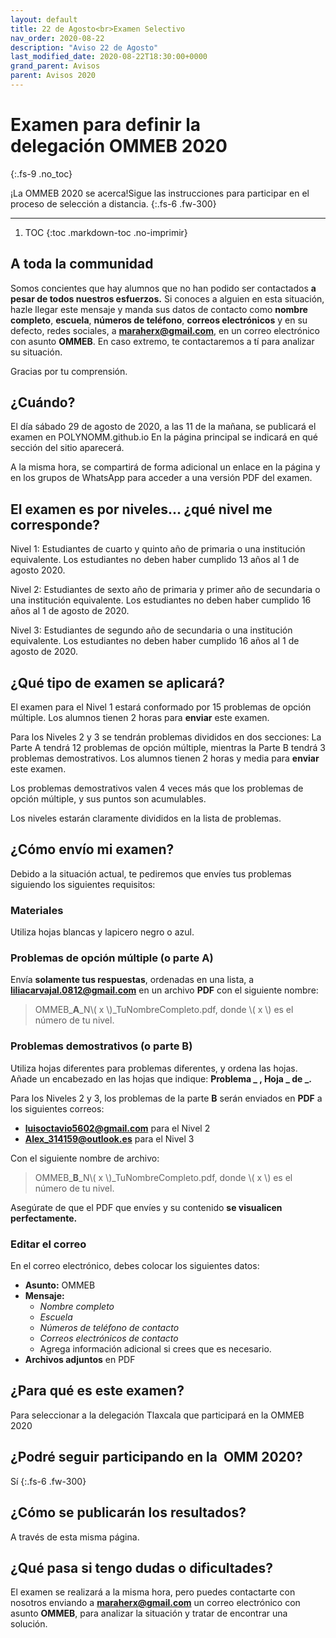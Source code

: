```yaml
---
layout: default
title: 22 de Agosto<br>Examen Selectivo
nav_order: 2020-08-22
description: "Aviso 22 de Agosto"
last_modified_date: 2020-08-22T18:30:00+0000
grand_parent: Avisos
parent: Avisos 2020
---
```


<link rel="stylesheet" href="{{ '/assets/css/just-the-docs-degVerde.css' | absolute_url }}">
<script>
    jtd.setTheme('degVerde');
</script>

# Examen para definir la delegación&nbsp;<span class="deg-sitio deg-sitio-texto">OMMEB 2020</span><i class="jpa-all-default-rel-smiling_face_with_hearts_with_face_mask jpa-2em"></i>
{:.fs-9 .no_toc}

¡La <span class="deg-sitio deg-sitio-texto">OMMEB 2020</span> se acerca!<i class="jpa-anim-rel-partying_face jpa-2em"></i>Sigue las instrucciones para participar en el proceso de selección a distancia.
{:.fs-6 .fw-300}

---

1. TOC
{:toc .markdown-toc .no-imprimir}

## A toda la c<span class="deg-sitio deg-sitio-texto">omm</span>unidad

Somos concientes que hay alumnos que no han podido ser contactados **a pesar de todos nuestros esfuerzos.** Si conoces a alguien en esta situación, hazle llegar este mensaje y manda sus datos de contacto como **nombre completo**, **escuela**, **números de teléfono**, **correos electrónicos** y en su defecto, redes sociales, a **maraherx@gmail.com**, en un correo electrónico con asunto **OMMEB**. En caso extremo, te contactaremos a tí para analizar su situación.

Gracias por tu comprensión.

## ¿Cuándo?<i class="jpa-anim-rel-clock jpa-2em"></i>

El día sábado <span class="deg-sitio deg-sitio-texto">29 de agosto de 2020</span>, a las <span class="deg-sitio deg-sitio-texto">11</span> de la mañana, se publicará el examen en POLYN<span class="deg-sitio deg-sitio-texto">OMM</span>.github.io <i class="jpa-all-default-rel-face_biting_finger_nails jpa-2em"></i> En la página principal se indicará en qué sección del sitio aparecerá. 

A la misma hora, se compartirá de forma adicional un enlace en la página y en los grupos de WhatsApp para acceder a una versión PDF del examen.

## El examen es por niveles... ¿qué nivel me corresponde?

<span class="deg-sitio deg-sitio-texto">Nivel 1:</span> Estudiantes de cuarto y quinto año de primaria o una institución equivalente. Los estudiantes no deben haber cumplido 13 años al 1 de agosto 2020.

<span class="deg-sitio deg-sitio-texto">Nivel 2:</span> Estudiantes de sexto año de primaria y primer año de secundaria o una institución equivalente. Los estudiantes no deben haber cumplido 16 años al 1 de agosto de 2020.

<span class="deg-sitio deg-sitio-texto">Nivel 3:</span> Estudiantes de segundo año de secundaria o una institución equivalente. Los estudiantes no deben haber cumplido 16 años al 1 de agosto de 2020.


## ¿Qué tipo de examen se aplicará?<i class="jpa-anim-rel-flushed_face jpa-2em"></i>

El examen para el <span class="deg-sitio deg-sitio-texto">Nivel 1</span> estará conformado por <span class="deg-sitio deg-sitio-texto">15</span> problemas de opción múltiple. Los alumnos tienen 2 horas para **enviar** este examen.

Para los <span class="deg-sitio deg-sitio-texto">Niveles 2 y 3</span> se tendrán problemas divididos en dos secciones: La <span class="deg-sitio deg-sitio-texto">Parte A</span> tendrá <span class="deg-sitio deg-sitio-texto">12</span> problemas de opción múltiple, mientras la <span class="deg-sitio deg-sitio-texto">Parte B</span> tendrá 3 problemas demostrativos. Los alumnos tienen 2 horas y media para **enviar** este examen.

Los problemas demostrativos valen 4 veces más que los problemas de opción múltiple, y sus puntos son acumulables.

Los niveles estarán claramente divididos en la lista de problemas.

## ¿Cómo envío mi examen? <i class="jpa-anim-rel-thinking_face jpa-2em"></i>

Debido a la situación actual, te pediremos que envíes tus problemas siguiendo los siguientes requisitos:

### Materiales

Utiliza hojas blancas y lapicero negro o azul.

### Problemas de opción múltiple (o parte&nbsp;**A**)

Envía **solamente tus respuestas**, ordenadas en una lista, a **liliacarvajal.0812@gmail.com** en un archivo **PDF** con el siguiente nombre:

> OMMEB_**A**_N<span class="deg-sitio deg-sitio-texto">\\( x \\)</span>_TuNombreCompleto.pdf, donde <span class="deg-sitio deg-sitio-texto">\\( x \\)</span> es el número de tu nivel.

### Problemas demostrativos (o parte&nbsp;**B**)

Utiliza hojas diferentes para problemas diferentes, y ordena las hojas. Añade un encabezado en las hojas que indique: **Problema _ , Hoja _ de _.**

Para los <span class="deg-sitio deg-sitio-texto">Niveles 2 y 3</span>, los problemas de la parte <span class="deg-sitio deg-sitio-texto">**B**</span> serán enviados en **PDF** a los siguientes correos:

* **luisoctavio5602@gmail.com** para el <span class="deg-sitio deg-sitio-texto">Nivel 2</span>
* **Alex_314159@outlook.es** para el <span class="deg-sitio deg-sitio-texto">Nivel 3</span>

Con el siguiente nombre de archivo:

> OMMEB_**B**_N<span class="deg-sitio deg-sitio-texto">\\( x \\)</span>_TuNombreCompleto.pdf, donde <span class="deg-sitio deg-sitio-texto">\\( x \\)</span> es el número de tu nivel.

Asegúrate de que el PDF que envíes y su contenido **se visualicen perfectamente.** <i class="jpa-anim-rel-warning jpa-2em"></i>

### Editar el correo

En el correo electrónico, debes colocar los siguientes datos:

* **Asunto:** OMMEB
* **Mensaje:**
  * *Nombre completo*
  * *Escuela*
  * *Números de teléfono de contacto*
  * *Correos electrónicos de contacto*
  * Agrega información adicional si crees que es necesario.
* **Archivos adjuntos** en PDF 

## ¿Para qué es este examen?
Para seleccionar a la delegación Tlaxcala que participará en la <span class="deg-sitio deg-sitio-texto">OMMEB 2020</span><i class="jpa-anim-rel-partying_face jpa-2em"></i>

## ¿Podré seguir participando en la &nbsp;<span class="deg-sitio deg-sitio-texto">OMM 2020</span>?<i class="jpa-anim-rel-face_with_monocle jpa-2em"></i>

Sí <i class="jpa-anim-rel-smiling_face_with_heart_eyes jpa-2em"></i>
{:.fs-6 .fw-300}

## ¿Cómo se publicarán los resultados? 

A través de esta misma página.

## ¿Qué pasa si tengo dudas o dificultades?<i class="jpa-anim-rel-pleading_face jpa-2em"></i>

El examen se realizará a la misma hora, pero puedes contactarte con nosotros enviando a **maraherx@gmail.com** un correo electrónico con asunto **OMMEB**, para analizar la situación y tratar de encontrar una solución.

